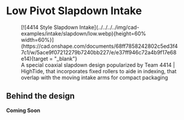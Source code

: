 <meta property="og:title" content="Intake CAD Example: Low Pivot Slapdown">
<meta property="og:type" content="website">
<meta property="og:url" content="https://www.frcdesign.org/cad-examples/intake/slapdown/examples/low/">
<meta property="og:image" content="https://www.frcdesign.org/img/cad-examples/intake/slapdown/low.webp">
<meta name="theme-color" content="#4CAE4F">
<meta name="twitter:card" content="summary_large_image">

# Low Pivot Slapdown Intake

<figure markdown="span">
[![4414 Style Slapdown Intake](../../../../img/cad-examples/intake/slapdown/low.webp){height=60% width=60%}](https://cad.onshape.com/documents/68ff7858242802c5ed3f47c1/w/5ace9f07212279b7240bb227/e/e37ff946c72a4b9f17e68e14){target = "_blank"}
<figcaption>A special coaxial slapdown design popularized by Team 4414 | HighTide, that incorporates fixed rollers to aide in indexing, that overlap with the moving intake arms for compact packaging</figcaption>
</figure>


## Behind the design

**Coming Soon**


<br>